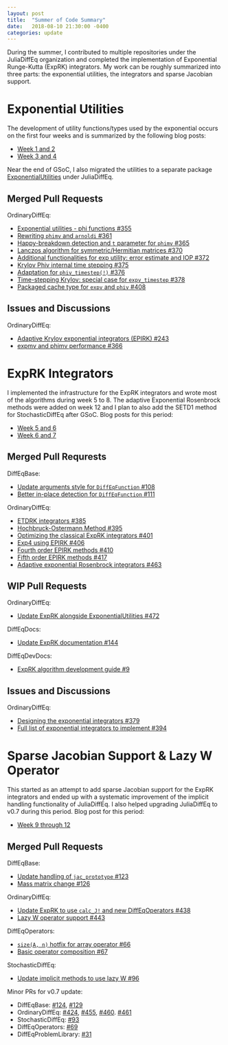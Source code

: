 ```yaml
---
layout: post
title:  "Summer of Code Summary"
date:   2018-08-10 21:30:00 -0400
categories: update
---
```


During the summer, I contributed to multiple repositories under the JuliaDiffEq organization and completed the implementation of Exponential Runge-Kutta (ExpRK) integrators. My work can be roughly summarized into three parts: the exponential utilities, the integrators and sparse Jacobian support.

# Exponential Utilities

The development of utility functions/types used by the exponential occurs on the first four weeks and is summarized by the following blog posts:

- [Week 1 and 2](https://mseeker1340.github.io/update/2018/05/28/week-1-and-2.html)
- [Week 3 and 4](https://mseeker1340.github.io/update/2018/06/10/week-3-and-4.html)

Near the end of GSoC, I also migrated the utilities to a separate package [ExponentialUtilities](https://github.com/JuliaDiffEq/ExponentialUtilities.jl) under JuliaDiffEq.

## Merged Pull Requests

OrdinaryDiffEq:

- [Exponential utilities - phi functions #355](https://github.com/JuliaDiffEq/OrdinaryDiffEq.jl/pull/355)
- [Rewriting `phimv` and `arnoldi` #361](https://github.com/JuliaDiffEq/OrdinaryDiffEq.jl/pull/361)
- [Happy-breakdown detection and `t` parameter for `phimv` #365](https://github.com/JuliaDiffEq/OrdinaryDiffEq.jl/pull/365)
- [Lanczos algorithm for symmetric/Hermitian matrices #370](https://github.com/JuliaDiffEq/OrdinaryDiffEq.jl/pull/370)
- [Additional functionalities for exp utility: error estimate and IOP #372](https://github.com/JuliaDiffEq/OrdinaryDiffEq.jl/pull/372)
- [Krylov Phiv internal time stepping #375](https://github.com/JuliaDiffEq/OrdinaryDiffEq.jl/pull/375)
- [Adaptation for `phiv_timestep(!)` #376](https://github.com/JuliaDiffEq/OrdinaryDiffEq.jl/pull/376)
- [Time-stepping Krylov: special case for `expv_timestep` #378](https://github.com/JuliaDiffEq/OrdinaryDiffEq.jl/pull/378)
- [Packaged cache type for `expv` and `phiv` #408](https://github.com/JuliaDiffEq/OrdinaryDiffEq.jl/pull/408)

## Issues and Discussions

OrdinaryDiffEq:

- [Adaptive Krylov exponential integrators (EPIRK) #243](https://github.com/JuliaDiffEq/OrdinaryDiffEq.jl/issues/243)
- [expmv and phimv performance #366](https://github.com/JuliaDiffEq/OrdinaryDiffEq.jl/issues/366)

# ExpRK Integrators

I implemented the infrastructure for the ExpRK integrators and wrote most of the algorithms during week 5 to 8. The adaptive Exponential Rosenbrock methods were added on week 12 and I plan to also add the SETD1 method for StochasticDiffEq after GSoC. Blog posts for this period:

- [Week 5 and 6](https://mseeker1340.github.io/update/2018/06/25/week-5-and-6.html)
- [Week 6 and 7](https://mseeker1340.github.io/update/2018/07/09/week-7-and-8.html)

## Merged Pull Requrests

DiffEqBase:

- [Update arguments style for `DiffEqFunction` #108](https://github.com/JuliaDiffEq/DiffEqBase.jl/pull/108)
- [Better in-place detection for `DiffEqFunction` #111](https://github.com/JuliaDiffEq/DiffEqBase.jl/pull/111)

OrdinaryDiffEq:

- [ETDRK integrators #385](https://github.com/JuliaDiffEq/OrdinaryDiffEq.jl/pull/385)
- [Hochbruck-Ostermann Method #395](https://github.com/JuliaDiffEq/OrdinaryDiffEq.jl/pull/395)
- [Optimizing the classical ExpRK integrators #401](https://github.com/JuliaDiffEq/OrdinaryDiffEq.jl/pull/401)
- [Exp4 using EPIRK #406](https://github.com/JuliaDiffEq/OrdinaryDiffEq.jl/pull/406)
- [Fourth order EPIRK methods #410](https://github.com/JuliaDiffEq/OrdinaryDiffEq.jl/pull/410)
- [Fifth order EPIRK methods #417](https://github.com/JuliaDiffEq/OrdinaryDiffEq.jl/pull/417)
- [Adaptive exponential Rosenbrock integrators #463](https://github.com/JuliaDiffEq/OrdinaryDiffEq.jl/pull/463)

## WIP Pull Requests

OrdinaryDiffEq:

- [Update ExpRK alongside ExponentialUtilities #472](https://github.com/JuliaDiffEq/OrdinaryDiffEq.jl/pull/472)

DiffEqDocs:

- [Update ExpRK documentation #144](https://github.com/JuliaDiffEq/DiffEqDocs.jl/pull/144)

DiffEqDevDocs:

- [ExpRK algorithm development guide #9](https://github.com/JuliaDiffEq/DiffEqDevDocs.jl/pull/9)

## Issues and Discussions

OrdinaryDiffEq:

- [Designing the exponential integrators #379](https://github.com/JuliaDiffEq/OrdinaryDiffEq.jl/issues/379)
- [Full list of exponential integrators to implement #394](https://github.com/JuliaDiffEq/OrdinaryDiffEq.jl/issues/394)

# Sparse Jacobian Support & Lazy W Operator

This started as an attempt to add sparse Jacobian support for the ExpRK integrators and ended up with a systematic improvement of the implicit handling functionality of JuliaDiffEq. I also helped upgrading JuliaDiffEq to v0.7 during this period. Blog post for this period:

- [Week 9 through 12](https://mseeker1340.github.io/update/2018/08/06/week-9-through-12.html)

## Merged Pull Requests

DiffEqBase:

- [Update handling of `jac_prototype` #123](https://github.com/JuliaDiffEq/DiffEqBase.jl/pull/123)
- [Mass matrix change #126](https://github.com/JuliaDiffEq/DiffEqBase.jl/pull/126)

OrdinaryDiffEq:

- [Update ExpRK to use `calc_J!` and new DiffEqOperators #438](https://github.com/JuliaDiffEq/OrdinaryDiffEq.jl/pull/438)
- [Lazy W operator support #443](https://github.com/JuliaDiffEq/OrdinaryDiffEq.jl/pull/443)

DiffEqOperators:

- [`size(A, n)` hotfix for array operator #66](https://github.com/JuliaDiffEq/DiffEqOperators.jl/pull/66)
- [Basic operator composition #67](https://github.com/JuliaDiffEq/DiffEqOperators.jl/pull/67)

StochasticDiffEq:

- [Update implicit methods to use lazy W #96](https://github.com/JuliaDiffEq/StochasticDiffEq.jl/pull/96)

Minor PRs for v0.7 update:

- DiffEqBase: [#124](https://github.com/JuliaDiffEq/DiffEqBase.jl/pull/124), [#129](https://github.com/JuliaDiffEq/DiffEqBase.jl/pull/129)
- OrdinaryDiffEq: [#424](https://github.com/JuliaDiffEq/OrdinaryDiffEq.jl/pull/424), [#455](https://github.com/JuliaDiffEq/OrdinaryDiffEq.jl/pull/455), [#460](https://github.com/JuliaDiffEq/OrdinaryDiffEq.jl/pull/460). [#461](https://github.com/JuliaDiffEq/OrdinaryDiffEq.jl/pull/461)
- StochasticDiffEq: [#93](https://github.com/JuliaDiffEq/StochasticDiffEq.jl/pull/93)
- DiffEqOperators: [#69](https://github.com/JuliaDiffEq/DiffEqOperators.jl/pull/69)
- DiffEqProblemLibrary: [#31](https://github.com/JuliaDiffEq/DiffEqProblemLibrary.jl/pull/31)
